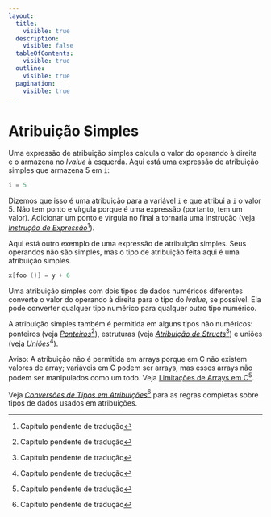 ```yaml
---
layout:
  title:
    visible: true
  description:
    visible: false
  tableOfContents:
    visible: true
  outline:
    visible: true
  pagination:
    visible: true
---
```


# Atribuição Simples

Uma expressão de atribuição simples calcula o valor do operando à direita e o armazena no _lvalue_ à esquerda. Aqui está uma expressão de atribuição simples que armazena 5 em `i`:

```c
i = 5
```

Dizemos que isso é uma atribuição para a variável `i` e que atribui a `i` o valor 5. Não tem ponto e vírgula porque é uma expressão (portanto, tem um valor). Adicionar um ponto e vírgula no final a tornaria uma instrução (veja [_Instrução de Expressão_](#user-content-fn-1)[^1]).

Aqui está outro exemplo de uma expressão de atribuição simples. Seus operandos não são simples, mas o tipo de atribuição feita aqui é uma atribuição simples.

```c
x[foo ()] = y + 6
```

Uma atribuição simples com dois tipos de dados numéricos diferentes converte o valor do operando à direita para o tipo do _lvalue_, se possível. Ela pode converter qualquer tipo numérico para qualquer outro tipo numérico.

A atribuição simples também é permitida em alguns tipos não numéricos: ponteiros (veja [_Ponteiros_](#user-content-fn-2)[^2]), estruturas (veja [_Atribuição de Structs_](#user-content-fn-3)[^3]) e uniões (veja[ _Uniões_](#user-content-fn-4)[^4]).

Aviso: A atribuição não é permitida em arrays porque em C não existem valores de array; variáveis em C podem ser arrays, mas esses arrays não podem ser manipulados como um todo. Veja [Limitações de Arrays em C](#user-content-fn-5)[^5].

Veja [_Conversões de Tipos em Atribuições_](#user-content-fn-6)[^6] para as regras completas sobre tipos de dados usados em atribuições.

[^1]: Capítulo pendente de tradução

[^2]: Capítulo pendente de tradução

[^3]: Capítulo pendente de tradução

[^4]: Capítulo pendente de tradução

[^5]: Capítulo pendente de tradução

[^6]: Capítulo pendente de tradução
